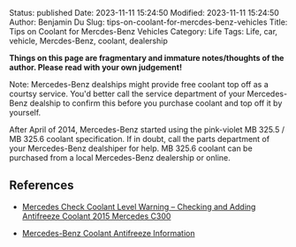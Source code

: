 Status: published
Date: 2023-11-11 15:24:50
Modified: 2023-11-11 15:24:50
Author: Benjamin Du
Slug: tips-on-coolant-for-mercdes-benz-vehicles
Title: Tips on Coolant for Mercdes-Benz Vehicles
Category: Life
Tags: Life, car, vehicle, Mercdes-Benz, coolant, dealership

**Things on this page are fragmentary and immature notes/thoughts of the author. Please read with your own judgement!**

Note: Mercedes-Benz dealships might provide free coolant top off as a courtsy service.
You'd better call the service department of your Mercedes-Benz dealship to confirm this 
before you purchase coolant and top off it by yourself.

After April of 2014,
Mercedes-Benz started using the pink-violet MB 325.5 / MB 325.6 coolant specification. 
If in doubt,
call the parts department of your Mercedes-Benz dealshiper for help.
MB 325.6 coolant can be purchased from a local Mercedes-Benz dealership or online.

## References

- [Mercedes Check Coolant Level Warning – Checking and Adding Antifreeze Coolant 2015 Mercedes C300](https://www.youtube.com/watch?v=Xn7REstyOUw)

- [Mercedes-Benz Coolant Antifreeze Information](https://www.blauparts.com/blog/mercedes-benz-coolant-antifreeze.html#:~:text=A%20blue%20or%20pink%2Dviolet,325.5%20MB%20325.6%20coolant%20specification.)